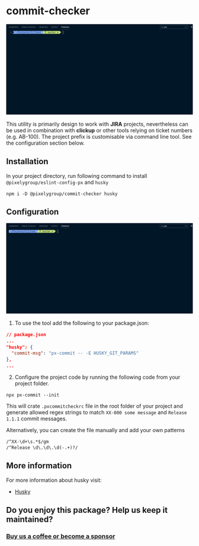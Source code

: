 # commit-checker

![Commit screenshot](https://github.com/pixelygroup/screenshots/raw/main/commit-checker/commit.gif)

This utility is primarily design to work with **JIRA** projects, nevertheless can be used in combination with **clickup** or other tools relying on ticket numbers (e.g. AB-100). The project prefix is customisable via command line tool. See the configuration section below.


## Installation
In your project directory, run following command to install `@pixelygroup/eslint-config-px` and `husky`
```shell
npm i -D @pixelygroup/commit-checker husky
```

## Configuration

![Config screenshot](https://github.com/pixelygroup/screenshots/raw/main/commit-checker/config.gif)

1. To use the tool add the following to your package.json:

```json
// package.json
...
"husky": {
  "commit-msg": "px-commit -- -E HUSKY_GIT_PARAMS"
},
...
```

2. Configure the project code by running the following code from your project folder.

```shell
npx px-commit --init
```
This will crate `.pxcommitcheckrc` file in the root folder of your project and generate allowed regex strings to match `XX-000 some message` and `Release 1.1.1` commit messages.

Alternatively, you can create the file manually and add your own patterns

```
/^XX-\d+\s.*$/gm
/^Release \d\.\d\.\d(-.+)?/
```

## More information
For more information about husky visit:
- [Husky](https://www.npmjs.com/package/husky)

## Do you enjoy this package? Help us keep it maintained?
### [Buy us a coffee or become a sponsor](https://github.com/sponsors/pixelygroup)
